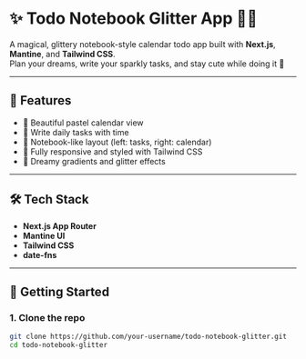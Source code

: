 # ✨ Todo Notebook Glitter App 📓🌸

A magical, glittery notebook-style calendar todo app built with **Next.js**, **Mantine**, and **Tailwind CSS**.  
Plan your dreams, write your sparkly tasks, and stay cute while doing it 💖

---

## 📌 Features

- 📅 Beautiful pastel calendar view
- 📝 Write daily tasks with time
- 📓 Notebook-like layout (left: tasks, right: calendar)
- 🎀 Fully responsive and styled with Tailwind CSS
- 💎 Dreamy gradients and glitter effects

---

## 🛠️ Tech Stack

- **Next.js App Router**
- **Mantine UI**
- **Tailwind CSS**
- **date-fns**

---

## 🚀 Getting Started

### 1. Clone the repo

```bash
git clone https://github.com/your-username/todo-notebook-glitter.git
cd todo-notebook-glitter
